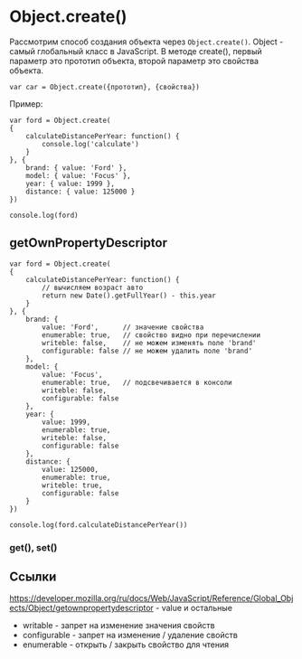 # Object.create()

Рассмотрим способ создания объекта через `Object.create()`. Object - самый глобальный класс в JavaScript. В методе create(), первый параметр это прототип объекта, второй параметр это свойства объекта.

    var car = Object.create({прототип}, {свойства})

Пример:

    var ford = Object.create(
    {
        calculateDistancePerYear: function() {
            console.log('calculate')
        }
    }, {
        brand: { value: 'Ford' },
        model: { value: 'Focus' },
        year: { value: 1999 },
        distance: { value: 125000 }
    })

    console.log(ford)

## getOwnPropertyDescriptor
    var ford = Object.create(
    {
        calculateDistancePerYear: function() {
            // вычисляем возраст авто
            return new Date().getFullYear() - this.year
        }
    }, {
        brand: {
            value: 'Ford',      // значение свойства
            enumerable: true,   // свойство видно при перечислении
            writeble: false,    // не можем изменять поле 'brand'
            configurable: false // не можем удалить поле 'brand'
        },
        model: { 
            value: 'Focus',
            enumerable: true,   // подсвечивается в консоли
            writeble: false,
            configurable: false
        },
        year: {
            value: 1999,
            enumerable: true,
            writeble: false,
            configurable: false
        },
        distance: {
            value: 125000,
            enumerable: true,
            writeble: true,
            configurable: false
        }
    })

    console.log(ford.calculateDistancePerYear())

### get(), set()

## Ссылки
https://developer.mozilla.org/ru/docs/Web/JavaScript/Reference/Global_Objects/Object/getownpropertydescriptor - value и остальные
* writable - запрет на изменение значения свойств
* configurable - запрет на изменение / удаление свойств
* enumerable - открыть / закрыть свойство для чтения
